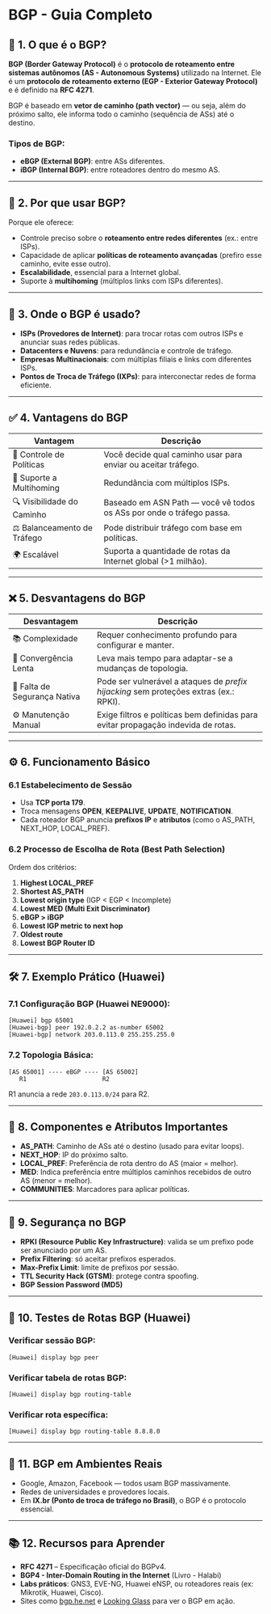 # BGP - Guia Completo

## 📌 1. O que é o BGP?

**BGP (Border Gateway Protocol)** é o **protocolo de roteamento entre sistemas autônomos (AS - Autonomous Systems)** utilizado na Internet. Ele é um **protocolo de roteamento externo (EGP - Exterior Gateway Protocol)** e é definido na **RFC 4271**.

BGP é baseado em **vetor de caminho (path vector)** — ou seja, além do próximo salto, ele informa todo o caminho (sequência de ASs) até o destino.

### Tipos de BGP:
- **eBGP (External BGP)**: entre ASs diferentes.
- **iBGP (Internal BGP)**: entre roteadores dentro do mesmo AS.

---

## 🧠 2. Por que usar BGP?

Porque ele oferece:
- Controle preciso sobre o **roteamento entre redes diferentes** (ex.: entre ISPs).
- Capacidade de aplicar **políticas de roteamento avançadas** (prefiro esse caminho, evite esse outro).
- **Escalabilidade**, essencial para a Internet global.
- Suporte à **multihoming** (múltiplos links com ISPs diferentes).

---

## 📍 3. Onde o BGP é usado?

- **ISPs (Provedores de Internet)**: para trocar rotas com outros ISPs e anunciar suas redes públicas.
- **Datacenters e Nuvens**: para redundância e controle de tráfego.
- **Empresas Multinacionais**: com múltiplas filiais e links com diferentes ISPs.
- **Pontos de Troca de Tráfego (IXPs)**: para interconectar redes de forma eficiente.

---

## ✅ 4. Vantagens do BGP

| Vantagem | Descrição |
|---------|-----------|
| 🎯 Controle de Políticas | Você decide qual caminho usar para enviar ou aceitar tráfego. |
| 🔁 Suporte a Multihoming | Redundância com múltiplos ISPs. |
| 🔍 Visibilidade do Caminho | Baseado em ASN Path — você vê todos os ASs por onde o tráfego passa. |
| ⚖️ Balanceamento de Tráfego | Pode distribuir tráfego com base em políticas. |
| 🌍 Escalável | Suporta a quantidade de rotas da Internet global (>1 milhão). |

---

## ❌ 5. Desvantagens do BGP

| Desvantagem | Descrição |
|-------------|-----------|
| 📚 Complexidade | Requer conhecimento profundo para configurar e manter. |
| 🐢 Convergência Lenta | Leva mais tempo para adaptar-se a mudanças de topologia. |
| 🔐 Falta de Segurança Nativa | Pode ser vulnerável a ataques de *prefix hijacking* sem proteções extras (ex.: RPKI). |
| ⚙️ Manutenção Manual | Exige filtros e políticas bem definidas para evitar propagação indevida de rotas. |

---

## ⚙️ 6. Funcionamento Básico

### 6.1 Estabelecimento de Sessão
- Usa **TCP porta 179**.
- Troca mensagens **OPEN**, **KEEPALIVE**, **UPDATE**, **NOTIFICATION**.
- Cada roteador BGP anuncia **prefixos IP** e **atributos** (como o AS_PATH, NEXT_HOP, LOCAL_PREF).

### 6.2 Processo de Escolha de Rota (Best Path Selection)
Ordem dos critérios:
1. **Highest LOCAL_PREF**
2. **Shortest AS_PATH**
3. **Lowest origin type** (IGP < EGP < Incomplete)
4. **Lowest MED (Multi Exit Discriminator)**
5. **eBGP > iBGP**
6. **Lowest IGP metric to next hop**
7. **Oldest route**
8. **Lowest BGP Router ID**

---

## 🛠️ 7. Exemplo Prático (Huawei)

### 7.1 Configuração BGP (Huawei NE9000):

```
[Huawei] bgp 65001
[Huawei-bgp] peer 192.0.2.2 as-number 65002
[Huawei-bgp] network 203.0.113.0 255.255.255.0
```

### 7.2 Topologia Básica:

```
[AS 65001] ---- eBGP ---- [AS 65002]
   R1                     R2
```

R1 anuncia a rede `203.0.113.0/24` para R2.

---

## 🧱 8. Componentes e Atributos Importantes

- **AS_PATH**: Caminho de ASs até o destino (usado para evitar loops).
- **NEXT_HOP**: IP do próximo salto.
- **LOCAL_PREF**: Preferência de rota dentro do AS (maior = melhor).
- **MED**: Indica preferência entre múltiplos caminhos recebidos de outro AS (menor = melhor).
- **COMMUNITIES**: Marcadores para aplicar políticas.

---

## 🔐 9. Segurança no BGP

- **RPKI (Resource Public Key Infrastructure)**: valida se um prefixo pode ser anunciado por um AS.
- **Prefix Filtering**: só aceitar prefixos esperados.
- **Max-Prefix Limit**: limite de prefixos por sessão.
- **TTL Security Hack (GTSM)**: protege contra spoofing.
- **BGP Session Password (MD5)**

---

## 🧪 10. Testes de Rotas BGP (Huawei)

### Verificar sessão BGP:
```
[Huawei] display bgp peer
```

### Verificar tabela de rotas BGP:
```
[Huawei] display bgp routing-table
```

### Verificar rota específica:
```
[Huawei] display bgp routing-table 8.8.8.0
```

---

## 🧩 11. BGP em Ambientes Reais

- Google, Amazon, Facebook — todos usam BGP massivamente.
- Redes de universidades e provedores locais.
- Em **IX.br (Ponto de troca de tráfego no Brasil)**, o BGP é o protocolo essencial.

---

## 📚 12. Recursos para Aprender

- **RFC 4271** – Especificação oficial do BGPv4.
- **BGP4 - Inter-Domain Routing in the Internet** (Livro - Halabi)
- **Labs práticos**: GNS3, EVE-NG, Huawei eNSP, ou roteadores reais (ex: Mikrotik, Huawei, Cisco).
- Sites como [bgp.he.net](https://bgp.he.net/) e [Looking Glass](https://www.nanog.org/resources/looking-glass/) para ver o BGP em ação.
